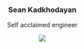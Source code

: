 <h3 align="center">Sean Kadkhodayan</h3>
<p align="center"> Self acclaimed engineer</p>
<p align="center">
<!-- <img src="https://github-readme-stats.vercel.app/api?username=SeanK27&show_icons=true&count_private=true&theme=merko&hide_border=true&hide=stars,issues&count_private=true" width="600"> -->
  <img src="https://github-readme-stats.vercel.app/api/top-langs/?username=SeanK27&layout=compact">
</p>
